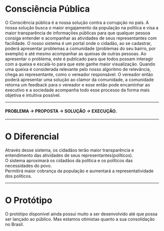 <h1>Consciência Pública</h1>
O Consciência pública é a nossa solução contra a corrupção no país. A nossa solução busca o maior engajamento da população na politica e visa a maior transparência de informações públicas para que 
qualquer pessoa consiga entender e acompanhar as atividades de seus representantes com facilidade.
O nosso sistema é um portal onde o cidadão, ao se cadastrar, poderá apresentar problemas a comunidade (problemas do seu bairro, por exemplo)
e até mesmo acompanhar as queixas de outras pessoas. Ao apresentar o problema, este é publicado para que todos possam interagir com a queixa e escalá-lo para que este ganhe maior visualização.
Quando uma queixa é considerada relevante pelo nosso algoritmo de relevância, chega ao representante, como o vereador responsável.
O vereador então poderá apresentar uma solução ao clamor da comunidade, a comunidade retorna um feedback para o vereador e esse então pode encaminhar ao executivo e a sociedade acompanha todo esse processo
da forma mais objetiva e intuitiva possível.
<HR>
<H4>PROBLEMA -> PROPOSTA -> SOLUÇÃO -> EXECUÇÃO.</H4>
<HR>
<H1> O Diferencial</H1>
Através desse sistema, os cidadãos terão maior transparência e entendimento das atividades de seus representantes(políticos).<br>
O sistema aproximará os cidadãos da política e os políticos das necessidades do povo.<br>
Permitirá maior cobrança da população e aumentará a representatividade dos políticos.
<hr>
<h1> O Protótipo</h1>
O protótipo disponível ainda possui muito a ser desenvolvido até que possa ser lançado ao público. Mas estamos otimistas quanto a sua consolidação no Brasil.
